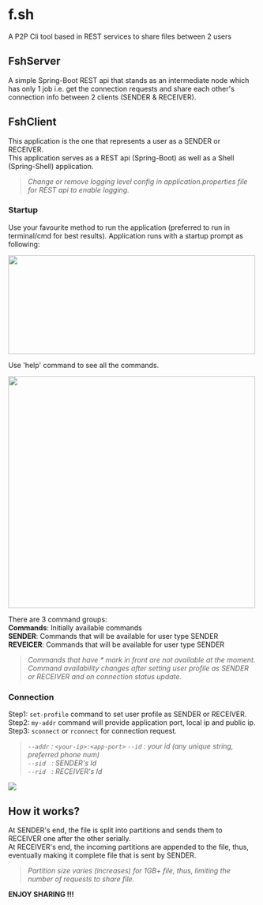# f.sh
A P2P Cli tool based in REST services to share files between 2 users

## FshServer
A simple Spring-Boot REST api that stands as an intermediate node which has only 1 job i.e. get the connection requests and share each other's connection info between 2 clients (SENDER & RECEIVER).

## FshClient
This application is the one that represents a user as a SENDER or RECEIVER.  
This application serves as a REST api (Spring-Boot) as well as a Shell (Spring-Shell) application.  
<i>
> Change or remove logging level config in application.properties file for REST api to enable logging.
</i>

### Startup
Use your favourite method to run the application (preferred to run in terminal/cmd for best results).
Application runs with a startup prompt as following:

<img src="https://user-images.githubusercontent.com/36183057/122452413-dccf9d00-cfc6-11eb-86a6-5b2a09bfbc50.png" width="500" height="200" />

Use 'help' command to see all the commands.

<img src="https://user-images.githubusercontent.com/36183057/122454316-e22de700-cfc8-11eb-8445-ddf9883c8de9.png" width="500" height="470" />

There are 3 command groups:  
**Commands**: Initially available commands  
**SENDER**: Commands that will be available for user type SENDER  
**REVEICER**: Commands that will be available for user type SENDER  
<i>
> Commands that have * mark in front are not available at the moment.  
Command availability changes after setting user profile as SENDER or RECEIVER and on connection status update.
</i>

### Connection
Step1: `set-profile` command to set user profile as SENDER or RECEIVER.  
Step2: `my-addr` command will provide application port, local ip and public ip.  
Step3: `sconnect` or `rconnect` for connection request.  
<i>
> `--addr` : `<your-ip>:<app-port>`
`--id` : your id (any unique string, preferred phone num)  
`--sid` &nbsp; : SENDER's Id  
`--rid` &nbsp; : RECEIVER's Id  
</i>
  
<img src="https://user-images.githubusercontent.com/36183057/122460689-1062f500-cfd0-11eb-98c6-c212ec03efd8.png"/>

## How it works?
At SENDER's end, the file is split into partitions and sends them to RECEIVER one after the other serially.  
At RECEIVER's end, the incoming partitions are appended to the file, thus, eventually making it complete file that is sent by SENDER.
<i>
> Partition size varies (increases) for 1GB+ file, thus, limiting the number of requests to share file.
</i>

**ENJOY SHARING !!!**

